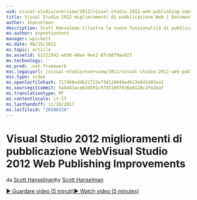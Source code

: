 ```yaml
---
uid: visual-studio/overview/2012/visual-studio-2012-web-publishing-improvements
title: Visual Studio 2012 miglioramenti di pubblicazione Web | Documenti Microsoft
author: shanselman
description: Scott Hanselman illustra le nuove funzionalità di pubblicazione sul web in Visual Studio 2012.
ms.author: aspnetcontent
manager: wpickett
ms.date: 08/15/2012
ms.topic: article
ms.assetid: 61222942-e650-40ee-9ee1-8fcb879ae92f
ms.technology: ''
ms.prod: .net-framework
msc.legacyurl: /visual-studio/overview/2012/visual-studio-2012-web-publishing-improvements
msc.type: video
ms.openlocfilehash: 717468eddb22722e73d128049e4b13e8d2d82ea2
ms.sourcegitcommit: 9a9483aceb34591c97451997036a9120c3fe2baf
ms.translationtype: MT
ms.contentlocale: it-IT
ms.lasthandoff: 11/10/2017
ms.locfileid: "26506510"
---
```

<a name="visual-studio-2012-web-publishing-improvements"></a><span data-ttu-id="c3400-103">Visual Studio 2012 miglioramenti di pubblicazione Web</span><span class="sxs-lookup"><span data-stu-id="c3400-103">Visual Studio 2012 Web Publishing Improvements</span></span>
====================
<span data-ttu-id="c3400-104">da [Scott Hanselman](https://github.com/shanselman)</span><span class="sxs-lookup"><span data-stu-id="c3400-104">by [Scott Hanselman](https://github.com/shanselman)</span></span>

[<span data-ttu-id="c3400-105">&#9654; Guardare video (5 minuti)</span><span class="sxs-lookup"><span data-stu-id="c3400-105">&#9654; Watch video (5 minutes)</span></span>](https://channel9.msdn.com/Blogs/ASP-NET-Site-Videos/visual-studio-2012-web-publishing-improvements)

